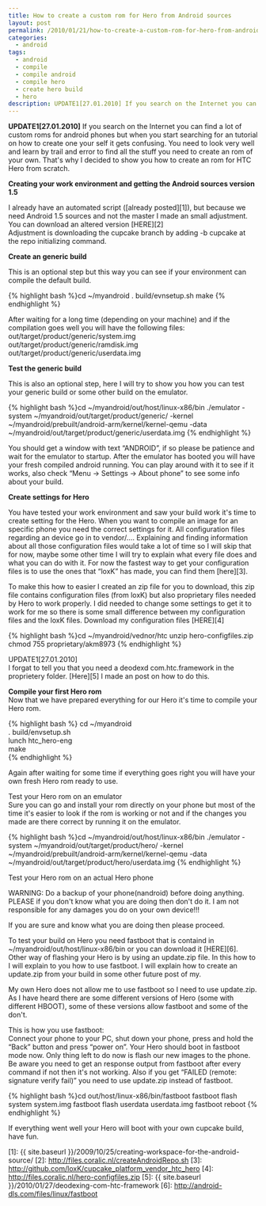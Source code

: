 ```yaml
---
title: How to create a custom rom for Hero from Android sources
layout: post
permalink: /2010/01/21/how-to-create-a-custom-rom-for-hero-from-android-sources/
categories:
  - android
tags:
  - android
  - compile
  - compile android
  - compile hero
  - create hero build
  - hero
description: UPDATE1[27.01.2010] If you search on the Internet you can find a lot of custom roms for android phones but when you start searching for an tutorial on how to create one your self it gets confusing. You need to look very well and learn by trail and error to find all the stuff you need to create an rom of your own. That's why I decided to show you how to create an rom for HTC Hero from scratch. 
---
```

**UPDATE1[27.01.2010]** If you search on the Internet you can find a lot of custom roms for android phones but when you start searching for an tutorial on how to create one your self it gets confusing. You need to look very well and learn by trail and error to find all the stuff you need to create an rom of your own. That's why I decided to show you how to create an rom for HTC Hero from scratch. 

**Creating your work environment and getting the Android sources version 1.5**

I already have an automated script ([already posted][1]), but because we need Android 1.5 sources and not the master I made an small adjustment. You can download an altered version [HERE][2]  
Adjustment is downloading the cupcake branch by adding -b cupcake at the repo initializing command.

**Create an generic build**

This is an optional step but this way you can see if your environment can compile the default build.

{% highlight bash %}cd ~/myandroid
. build/evnsetup.sh
make
{% endhighlight %}

After waiting for a long time (depending on your machine) and if the compilation goes well you will have the following files:  
out/target/product/generic/system.img  
out/target/product/generic/ramdisk.img  
out/target/product/generic/userdata.img

**Test the generic build**

This is also an optional step, here I will try to show you how you can test your generic build or some other build on the emulator.

{% highlight bash %}cd ~/myandroid/out/host/linux-x86/bin
./emulator -system ~/myandroid/out/target/product/generic/ -kernel ~/myandroid/prebuilt/android-arm/kernel/kernel-qemu -data ~/myandroid/out/target/product/generic/userdata.img
{% endhighlight %}

You should get a window with text “ANDROID”, if so please be patience and wait for the emulator to startup. After the emulator has booted you will have your fresh compiled android running. You can play around with it to see if it works, also check “Menu → Settings → About phone” to see some info about your build.

**Create settings for Hero**

You have tested your work environment and saw your build work it's time to create setting for the Hero. When you want to compile an image for an specific phone you need the correct settings for it. All configuration files regarding an device go in to vendor/&#8230;. Explaining and finding information about all those configuration files would take a lot of time so I will skip that for now, maybe some other time I will try to explain what every file does and what you can do with it. For now the fastest way to get your configuration files is to use the ones that “loxK” has made, you can find them [here][3].

To make this how to easier I created an zip file for you to download, this zip file contains configuration files (from loxK) but also proprietary files needed by Hero to work properly. I did needed to change some settings to get it to work for me so there is some small difference between my configuration files and the loxK files. Download my configuration files [HERE][4]

{% highlight bash %}cd ~/myandroid/vednor/htc
unzip hero-configfiles.zip
chmod 755 proprietary/akm8973
{% endhighlight %}

UPDATE1[27.01.2010]  
I forgat to tell you that you need a deodexd com.htc.framework in the proprietery folder. [Here][5] I made an post on how to do this.

**Compile your first Hero rom**  
Now that we have prepared everything for our Hero it's time to compile your Hero rom.  

{% highlight bash %}
cd ~/myandroid  
. build/envsetup.sh  
lunch htc_hero-eng  
make  
{% endhighlight %}

Again after waiting for some time if everything goes right you will have your own fresh Hero rom ready to use.

Test your Hero rom on an emulator  
Sure you can go and install your rom directly on your phone but most of the time it's easier to look if the rom is working or not and if the changes you made are there correct by running it on the emulator.

{% highlight bash %}cd ~/myandroid/out/host/linux-x86/bin
./emulator -system ~/myandroid/out/target/product/hero/ -kernel ~/myandroid/prebuilt/android-arm/kernel/kernel-qemu -data ~/myandroid/out/target/product/hero/userdata.img
{% endhighlight %}

Test your Hero rom on an actual Hero phone

WARNING: Do a backup of your phone(nandroid) before doing anything. PLEASE if you don't know what you are doing then don't do it. I am not responsible for any damages you do on your own device!!!

If you are sure and know what you are doing then please proceed.

To test your build on Hero you need fastboot that is containd in ~/myandroid/out/host/linux-x86/bin or you can download it [HERE][6]. Other way of flashing your Hero is by using an update.zip file. In this how to I will explain to you how to use fastboot. I will explain how to create an update.zip from your build in some other future post of my.

My own Hero does not allow me to use fastboot so I need to use update.zip. As I have heard there are some different versions of Hero (some with different HBOOT), some of these versions allow fastboot and some of the don't.

This is how you use fastboot:  
Connect your phone to your PC, shut down your phone, press and hold the “Back” button and press “power on”. Your Hero should boot in fastboot mode now. Only thing left to do now is flash our new images to the phone. Be aware you need to get an response output from fastboot after every command if not then it's not working. Also if you get “FAILED (remote: signature verify fail)” you need to use update.zip instead of fastboot.

{% highlight bash %}cd out/host/linux-x86/bin/fastboot
fastboot flash system system.img
fastboot flash userdata userdata.img
fastboot reboot
{% endhighlight %}

If everything went well your Hero will boot with your own cupcake build, have fun.

 [1]: {{ site.baseurl }}/2009/10/25/creating-workspace-for-the-android-source/
 [2]: http://files.coralic.nl/createAndroidRepo.sh
 [3]: http://github.com/loxK/cupcake_platform_vendor_htc_hero
 [4]: http://files.coralic.nl/hero-configfiles.zip
 [5]: {{ site.baseurl }}/2010/01/27/deodexing-com-htc-framework
 [6]: http://android-dls.com/files/linux/fastboot